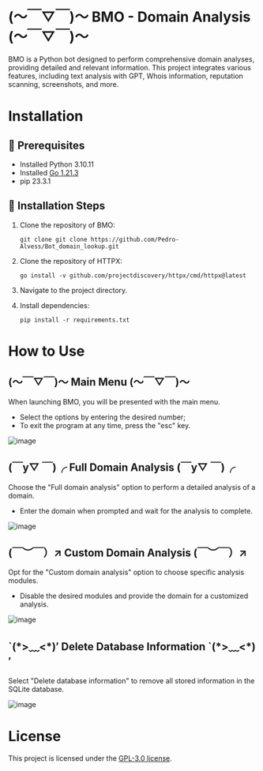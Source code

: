 # (～￣▽￣)～ BMO - Domain Analysis   (～￣▽￣)～ 

BMO is a Python bot designed to perform comprehensive domain analyses, providing detailed and relevant information. This project integrates various features, including text analysis with GPT, Whois information, reputation scanning, screenshots, and more.

# Installation
## 📄 Prerequisites

- Installed Python 3.10.11
- Installed [Go 1.21.3](https://go.dev/doc/install)
- pip 23.3.1

## 🚩 Installation Steps

1. Clone the repository of BMO:

       git clone git clone https://github.com/Pedro-Alvess/Bot_domain_lookup.git
   
2. Clone the repository of HTTPX:
   
       go install -v github.com/projectdiscovery/httpx/cmd/httpx@latest

3. Navigate to the project directory.
4. Install dependencies:

       pip install -r requirements.txt

# How to Use

## (～￣▽￣)～ Main Menu (～￣▽￣)～

When launching BMO, you will be presented with the main menu. 

- Select the options by entering the desired number;
- To exit the program at any time, press the "esc" key.

![image](https://github.com/Pedro-Alvess/Bot_domain_lookup/assets/63027653/d02328e4-18d4-49ce-81a4-08bf42da5bdd)

## (￣y▽ ￣)╭ Full Domain Analysis (￣y▽ ￣)╭

Choose the "Full domain analysis" option to perform a detailed analysis of a domain. 

- Enter the domain when prompted and wait for the analysis to complete.

![image](https://github.com/Pedro-Alvess/Bot_domain_lookup/assets/63027653/91cabca9-5a66-43d6-8567-9767e10ad4f5)


## (￣︶￣）↗ Custom Domain Analysis (￣︶￣）↗

Opt for the "Custom domain analysis" option to choose specific analysis modules. 

- Disable the desired modules and provide the domain for a customized analysis.

![image](https://github.com/Pedro-Alvess/Bot_domain_lookup/assets/63027653/c73e5765-cd9e-4a28-acae-0ab7453b9c0d)


##  \`(\*>﹏<\*)′ Delete Database Information  `(\*>﹏<\*)′　

Select "Delete database information" to remove all stored information in the SQLite database.

![image](https://github.com/Pedro-Alvess/Bot_domain_lookup/assets/63027653/d3516d18-8c96-4cff-80c1-d45bcc8ea2fd)

# License

This project is licensed under the [GPL-3.0 license](LICENSE).








